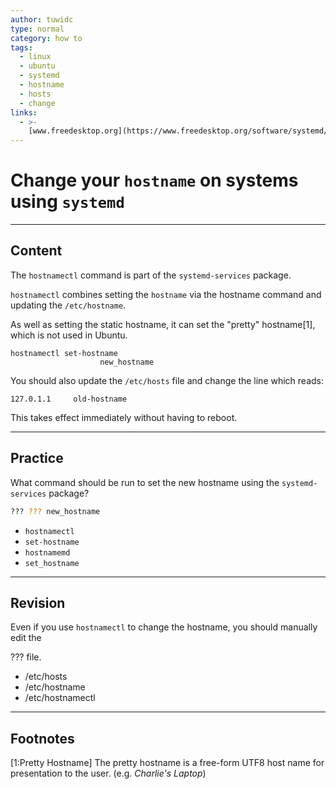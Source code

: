 ```yaml
---
author: tuwidc
type: normal
category: how to
tags:
  - linux
  - ubuntu
  - systemd
  - hostname
  - hosts
  - change
links:
  - >-
    [www.freedesktop.org](https://www.freedesktop.org/software/systemd/man/hostnamectl.html){website}
---
```


# Change your `hostname` on systems using `systemd`


---

## Content

The `hostnamectl` command is part of the `systemd-services` package.

`hostnamectl` combines setting the `hostname` via the hostname command and updating the `/etc/hostname`. 

As well as setting the static hostname, it can set the "pretty" hostname[1], which is not used in Ubuntu. 

```plain-text
hostnamectl set-hostname 
                    new_hostname
```

You should also update the `/etc/hosts` file and change the line which reads:

```plain-text
127.0.1.1     old-hostname
```

This takes effect immediately without having to reboot.


---

## Practice

What command should be run to set the new hostname using the  `systemd-services` package?

```bash
??? ??? new_hostname
```

- `hostnamectl`
- `set-hostname`
- `hostnamemd`
- `set_hostname`


---

## Revision

Even if you use `hostnamectl` to change the hostname, you should manually edit the 

??? file.

- /etc/hosts 
- /etc/hostname 
- /etc/hostnamectl


---

## Footnotes

[1:Pretty Hostname]
The pretty hostname is a free-form UTF8 host name for presentation to the user. (e.g. *Charlie's Laptop*)
 
